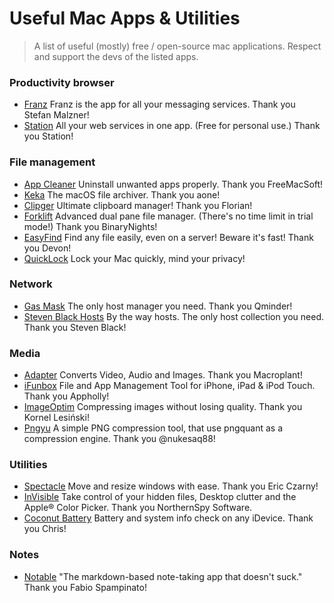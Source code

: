 # Useful Mac Apps & Utilities

>A list of useful (mostly) free / open-source mac applications.
>Respect and support the devs of the listed apps.

### Productivity browser
- [Franz](https://meetfranz.com) Franz is the app for all your messaging services. Thank you Stefan Malzner!
- [Station](https://getstation.com) All your web services in one app. (Free for personal use.) Thank you Station!

### File management
- [App Cleaner](https://freemacsoft.net/appcleaner/) Uninstall unwanted apps properly. Thank you FreeMacSoft!
- [Keka](https://www.keka.io/en/) The macOS file archiver. Thank you aone!
- [Clipger](https://florian.github.io/clipgerapp/) Ultimate clipboard manager! Thank you Florian!
- [Forklift](https://binarynights.com) Advanced dual pane file manager. (There's no time limit in trial mode!) Thank you BinaryNights!
- [EasyFind](https://www.devontechnologies.com/products/freeware.html) Find any file easily, even on a server! Beware it's fast! Thank you Devon!
- [QuickLock](https://github.com/orwhat-cc/quicklock) Lock your Mac quickly, mind your privacy!

### Network
- [Gas Mask](https://github.com/2ndalpha/gasmask) The only host manager you need. Thank you Qminder!
- [Steven Black Hosts](https://github.com/StevenBlack/hosts) By the way hosts. The only host collection you need. Thank you Steven Black!

### Media
- [Adapter](https://macroplant.com/adapter) Converts Video, Audio and Images. Thank you Macroplant!
- [iFunbox](http://www.i-funbox.com) File and App Management Tool for iPhone, iPad & iPod Touch. Thank you Appholly!
- [ImageOptim](https://imageoptim.com/mac) Compressing images without losing quality. Thank you Kornel Lesiński!
- [Pngyu](https://nukesaq88.github.io/Pngyu/) A simple PNG compression tool, that use pngquant as a compression engine. Thank you @nukesaq88!

### Utilities
- [Spectacle](https://www.spectacleapp.com) Move and resize windows with ease. Thank you Eric Czarny!
- [InVisible](http://northernspysoftware.com/software/invisible) Take control of your hidden files, Desktop clutter and the Apple® Color Picker. Thank you NorthernSpy Software.
- [Coconut Battery](https://www.coconut-flavour.com/coconutbattery/) Battery and system info check on any iDevice. Thank you Chris!

### Notes
- [Notable](https://github.com/notable/notable/blob/master/README.md) "The markdown-based note-taking app that doesn't suck." Thank you Fabio Spampinato!
